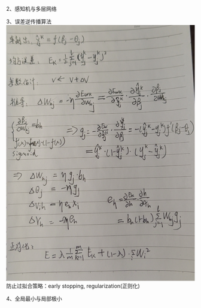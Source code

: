 <!--
 * @Description: 
 * @Version: 2.0
 * @Autor: lxp
 * @Date: 2021-09-04 14:31:46
 * @LastEditors: lxp
 * @LastEditTime: 2021-09-04 14:48:12
-->
2、感知机与多层网络

3、误差逆传播算法
![bpshuancbo](../img/5神经网络BP.png)
防止过拟合策略：early stopping, regularization(正则化)

4、全局最小与局部极小